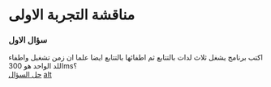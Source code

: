 # مناقشة التجربة الاولى 


### سؤال الاول
 اكتب برنامج يشغل ثلاث لدات بالتتابع ثم اطفائها بالتتابع ايضا علما ان زمن تشغيل واطفاء اللد الواحد هو 300ms؟
<br>
[حل السؤال](index.ino)
[alt](alt.ino)